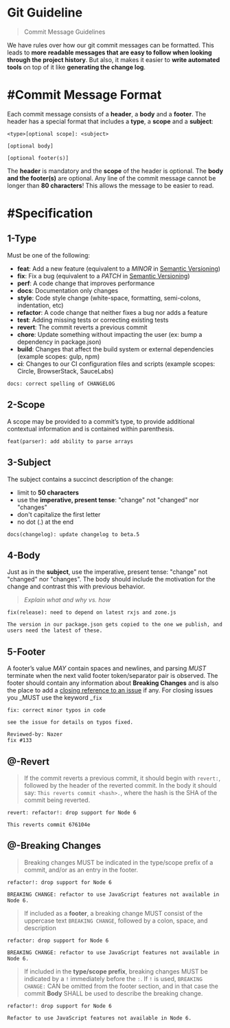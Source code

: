 # Git Guideline

> Commit Message Guidelines

We have rules over how our git commit messages can be formatted. This leads to **more**
**readable messages **that are easy to follow when looking through the** project history**.  But also,
it makes it easier to **write automated tools** on top of it like **generating the change log**.
# #Commit Message Format

Each commit message consists of a **header**, a **body** and a **footer**.  The header has a special
format that includes a **type**, a **scope** and a **subject**:

```none
<type>[optional scope]: <subject>

[optional body]

[optional footer(s)]

```

The **header** is mandatory and the **scope** of the header is optional.
The **body **and the** footer(s)** are optional.
Any line of the commit message cannot be longer than **80 characters**! This allows the message to be easier to read.
# #Specification


## 1-Type

Must be one of the following:
* **feat**: Add a new feature (equivalent to a _MINOR_ in [Semantic Versioning](https://semver.org/))
* **fix**: Fix a bug (equivalent to a _PATCH_ in [Semantic Versioning](https://semver.org/))
* **perf**: A code change that improves performance
* **docs**: Documentation only changes
* **style**:  Code style change (white-space, formatting, semi-colons, indentation, etc)
* **refactor**: A code change that neither fixes a bug nor adds a feature
* **test**: Adding missing tests or correcting existing tests
* **revert**: The commit reverts a previous commit
* **chore**: Update something without impacting the user (ex: bump a dependency in package.json)
* **build**: Changes that affect the build system or external dependencies (example scopes: gulp, npm)
* **ci**: Changes to our CI configuration files and scripts (example scopes: Circle, BrowserStack, SauceLabs)


```
docs: correct spelling of CHANGELOG

```


## 2-Scope

A scope may be provided to a commit’s type, to provide additional contextual information and is contained within parenthesis.

```
feat(parser): add ability to parse arrays

```


## 3-Subject

The subject contains a succinct description of the change:
* limit to **50 characters**
* use the **imperative, present tense**: "change" not "changed" nor "changes"
* don't capitalize the first letter
* no dot (.) at the end


```
docs(changelog): update changelog to beta.5

```


## 4-Body

Just as in the **subject**, use the imperative, present tense: "change" not "changed" nor "changes".
The body should include the motivation for the change and contrast this with previous behavior.
> _Explain what and why vs. how_

```
fix(release): need to depend on latest rxjs and zone.js

The version in our package.json gets copied to the one we publish, and users need the latest of these.

```


## 5-Footer

A footer’s value _MAY_ contain spaces and newlines, and parsing _MUST_ terminate when the next valid footer token/separator pair is observed.
The footer should contain any information about **Breaking Changes** and is also the place to add a [closing reference to an issue](https://help.github.com/articles/closing-issues-via-commit-messages/) if any. For closing issues you _MUST use the keyword _`fix`

```
fix: correct minor typos in code

see the issue for details on typos fixed.

Reviewed-by: Nazer
fix #133

```


## @-Revert

> If the commit reverts a previous commit, it should begin with `revert:`, followed by the header of the reverted commit. In the body it should say: `This reverts commit <hash>.`, where the hash is the SHA of the commit being reverted.

```
revert: refactor!: drop support for Node 6

This reverts commit 676104e

```


## @-Breaking Changes

> Breaking changes MUST be indicated in the type/scope prefix of a commit, and/or as an entry in the footer.

```
refactor!: drop support for Node 6

BREAKING CHANGE: refactor to use JavaScript features not available in Node 6.

```

> If included as a **footer**, a breaking change MUST consist of the uppercase text `BREAKING CHANGE`, followed by a colon, space, and description

```
refactor: drop support for Node 6

BREAKING CHANGE: refactor to use JavaScript features not available in Node 6.

```

> If included in the **type/scope prefix**, breaking changes MUST be indicated by a `!` immediately before the `:`. If `!` is used, `BREAKING CHANGE:` CAN be omitted from the footer section, and in that case the commit **Body** SHALL be used to describe the breaking change.

```
refactor!: drop support for Node 6

Refactor to use JavaScript features not available in Node 6.

```
